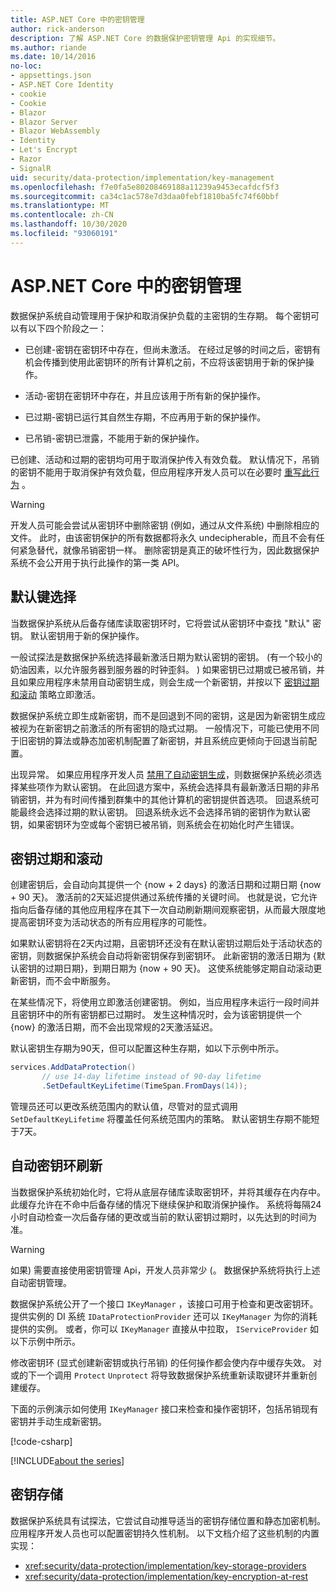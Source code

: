 ```yaml
---
title: ASP.NET Core 中的密钥管理
author: rick-anderson
description: 了解 ASP.NET Core 的数据保护密钥管理 Api 的实现细节。
ms.author: riande
ms.date: 10/14/2016
no-loc:
- appsettings.json
- ASP.NET Core Identity
- cookie
- Cookie
- Blazor
- Blazor Server
- Blazor WebAssembly
- Identity
- Let's Encrypt
- Razor
- SignalR
uid: security/data-protection/implementation/key-management
ms.openlocfilehash: f7e0fa5e80208469188a11239a9453ecafdcf5f3
ms.sourcegitcommit: ca34c1ac578e7d3daa0febf1810ba5fc74f60bbf
ms.translationtype: MT
ms.contentlocale: zh-CN
ms.lasthandoff: 10/30/2020
ms.locfileid: "93060191"
---
```

# <a name="key-management-in-aspnet-core"></a>ASP.NET Core 中的密钥管理

<a name="data-protection-implementation-key-management"></a>

数据保护系统自动管理用于保护和取消保护负载的主密钥的生存期。 每个密钥可以有以下四个阶段之一：

* 已创建-密钥在密钥环中存在，但尚未激活。 在经过足够的时间之后，密钥有机会传播到使用此密钥环的所有计算机之前，不应将该密钥用于新的保护操作。

* 活动-密钥在密钥环中存在，并且应该用于所有新的保护操作。

* 已过期-密钥已运行其自然生存期，不应再用于新的保护操作。

* 已吊销-密钥已泄露，不能用于新的保护操作。

已创建、活动和过期的密钥均可用于取消保护传入有效负载。 默认情况下，吊销的密钥不能用于取消保护有效负载，但应用程序开发人员可以在必要时 [重写此行为](xref:security/data-protection/consumer-apis/dangerous-unprotect#data-protection-consumer-apis-dangerous-unprotect) 。

>[!WARNING]
> 开发人员可能会尝试从密钥环中删除密钥 (例如，通过从文件系统) 中删除相应的文件。 此时，由该密钥保护的所有数据都将永久 undecipherable，而且不会有任何紧急替代，就像吊销密钥一样。 删除密钥是真正的破坏性行为，因此数据保护系统不会公开用于执行此操作的第一类 API。

## <a name="default-key-selection"></a>默认键选择

当数据保护系统从后备存储库读取密钥环时，它将尝试从密钥环中查找 "默认" 密钥。 默认密钥用于新的保护操作。

一般试探法是数据保护系统选择最新激活日期为默认密钥的密钥。  (有一个较小的奶油因素，以允许服务器到服务器的时钟歪斜。 ) 如果密钥已过期或已被吊销，并且如果应用程序未禁用自动密钥生成，则会生成一个新密钥，并按以下 [密钥过期和滚动](xref:security/data-protection/implementation/key-management#data-protection-implementation-key-management-expiration) 策略立即激活。

数据保护系统立即生成新密钥，而不是回退到不同的密钥，这是因为新密钥生成应被视为在新密钥之前激活的所有密钥的隐式过期。 一般情况下，可能已使用不同于旧密钥的算法或静态加密机制配置了新密钥，并且系统应更倾向于回退当前配置。

出现异常。 如果应用程序开发人员 [禁用了自动密钥生成](xref:security/data-protection/configuration/overview#disableautomatickeygeneration)，则数据保护系统必须选择某些项作为默认密钥。 在此回退方案中，系统会选择具有最新激活日期的非吊销密钥，并为有时间传播到群集中的其他计算机的密钥提供首选项。 回退系统可能最终会选择过期的默认密钥。 回退系统永远不会选择吊销的密钥作为默认密钥，如果密钥环为空或每个密钥已被吊销，则系统会在初始化时产生错误。

<a name="data-protection-implementation-key-management-expiration"></a>

## <a name="key-expiration-and-rolling"></a>密钥过期和滚动

创建密钥后，会自动向其提供一个 {now + 2 days} 的激活日期和过期日期 {now + 90 天}。 激活前的2天延迟提供通过系统传播的关键时间。 也就是说，它允许指向后备存储的其他应用程序在其下一次自动刷新期间观察密钥，从而最大限度地提高密钥环变为活动状态的所有应用程序的可能性。

如果默认密钥将在2天内过期，且密钥环还没有在默认密钥过期后处于活动状态的密钥，则数据保护系统会自动将新密钥保存到密钥环。 此新密钥的激活日期为 {默认密钥的过期日期}，到期日期为 {now + 90 天}。 这使系统能够定期自动滚动更新密钥，而不会中断服务。

在某些情况下，将使用立即激活创建密钥。 例如，当应用程序未运行一段时间并且密钥环中的所有密钥都已过期时。 发生这种情况时，会为该密钥提供一个 {now} 的激活日期，而不会出现常规的2天激活延迟。

默认密钥生存期为90天，但可以配置这种生存期，如以下示例中所示。

```csharp
services.AddDataProtection()
       // use 14-day lifetime instead of 90-day lifetime
       .SetDefaultKeyLifetime(TimeSpan.FromDays(14));
```

管理员还可以更改系统范围内的默认值，尽管对的显式调用 `SetDefaultKeyLifetime` 将覆盖任何系统范围内的策略。 默认密钥生存期不能短于7天。

## <a name="automatic-key-ring-refresh"></a>自动密钥环刷新

当数据保护系统初始化时，它将从底层存储库读取密钥环，并将其缓存在内存中。 此缓存允许在不命中后备存储的情况下继续保护和取消保护操作。 系统将每隔24小时自动检查一次后备存储的更改或当前的默认密钥过期时，以先达到的时间为准。

>[!WARNING]
> 如果) 需要直接使用密钥管理 Api，开发人员非常少 (。 数据保护系统将执行上述自动密钥管理。

数据保护系统公开了一个接口 `IKeyManager` ，该接口可用于检查和更改密钥环。 提供实例的 DI 系统 `IDataProtectionProvider` 还可以 `IKeyManager` 为你的消耗提供的实例。 或者，你可以 `IKeyManager` 直接从中拉取， `IServiceProvider` 如以下示例中所示。

修改密钥环 (显式创建新密钥或执行吊销) 的任何操作都会使内存中缓存失效。 对或的下一个调用 `Protect` `Unprotect` 将导致数据保护系统重新读取键环并重新创建缓存。

下面的示例演示如何使用 `IKeyManager` 接口来检查和操作密钥环，包括吊销现有密钥并手动生成新密钥。

[!code-csharp[](key-management/samples/key-management.cs)]

[!INCLUDE[about the series](~/includes/code-comments-loc.md)]

## <a name="key-storage"></a>密钥存储

数据保护系统具有试探法，它尝试自动推导适当的密钥存储位置和静态加密机制。 应用程序开发人员也可以配置密钥持久性机制。 以下文档介绍了这些机制的内置实现：

* <xref:security/data-protection/implementation/key-storage-providers>
* <xref:security/data-protection/implementation/key-encryption-at-rest>

